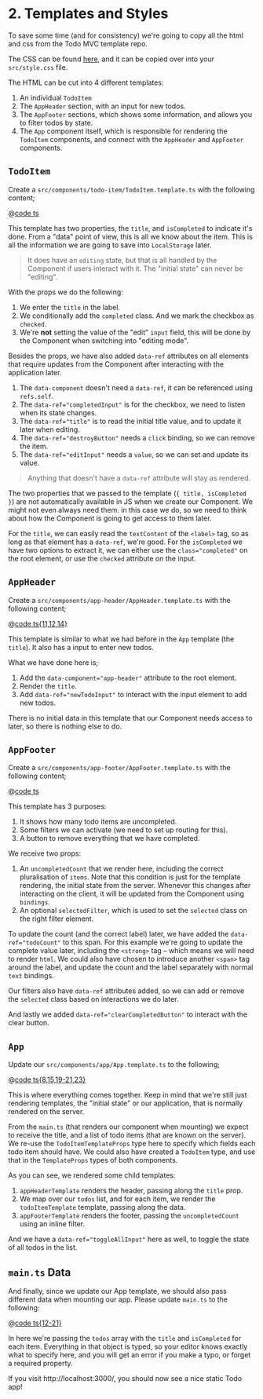 # 2. Templates and Styles

To save some time (and for consistency) we're going to copy all the html and css from the Todo MVC template repo.

The CSS can be found [here](https://github.com/mubanjs/todo-mvc/blob/main/projects/todo-app-client-vite/src/style.css),
and it can be copied over into your `src/style.css` file.

The HTML can be cut into 4 different templates:
1. An individual `TodoItem`
2. The `AppHeader` section, with an input for new todos.
3. The `AppFooter` sections, which shows some information, and allows you to filter todos by state.
4. The `App` component itself, which is responsible for rendering the `TodoItem` components, and connect with the
   `AppHeader` and `AppFooter` components.

## `TodoItem`

Create a `src/components/todo-item/TodoItem.template.ts` with the following content;

<CodeGroup>
<CodeGroupItem title="src/components/todo-item/TodoItem.template.ts">

@[code ts](./steps/todoitem-template-1.ts)

</CodeGroupItem>
</CodeGroup>

This template has two properties, the `title`, and `isCompleted`  to indicate it's done. From a "data" point of view,
this is all we know about the item. This is all the information we are going to save into `LocalStorage` later.

> It does have an `editing` state, but that is all handled by the Component if users interact with it. The "initial
state" can never be "editing".

With the props we do the following:

1. We enter the `title` in the label.
2. We conditionally add the `completed` class. And we mark the checkbox as `checked`.
3. We're **not** setting the value of the "edit" `input` field, this will be done by the Component when switching
   into "editing mode".

Besides the props, we have also added `data-ref` attributes on all elements that require updates from the Component
after interacting with the application later.

1. The `data-component` doesn't need a `data-ref`, it can be referenced using `refs.self`.
2. The `data-ref="completedInput"` is for the checkbox, we need to listen when its state changes.
3. The `data-ref="title"` is to read the initial title value, and to update it later when editing.
4. The `data-ref="destroyButton"` needs a `click` binding, so we can remove the item.
5. The `data-ref="editInput"` needs a `value`, so we can set and update its value.

> Anything that doesn't have a `data-ref` attribute will stay as rendered.

The two properties that we passed to the template (`{ title, isCompleted }`) are not automatically available in JS
when we create our Component. We might not even always need them. in this case we do, so we need to think about how
the Component is going to get access to them later.

For the `title`, we can easily read the `textContent` of the `<label>` tag, so as long as that element has a
`data-ref`, we're good.
For the `isCompleted` we have two options to extract it, we can either use the `class="completed"` on the root
element, or use the `checked` attribute on the input.

## `AppHeader`

Create a `src/components/app-header/AppHeader.template.ts` with the following content;

<CodeGroup>
<CodeGroupItem title="src/components/app-header/AppHeader.template.ts">

@[code ts{11,12,14}](./steps/appheader-template-1.ts)

</CodeGroupItem>
</CodeGroup>

This template is similar to what we had before in the `App` template (the `title`). It also has a input to enter new
todos.

What we have done here is;

1. Add the `data-component="app-header"` attribute to the root element.
2. Render the `title`.
3. Add `data-ref="newTodoInput"` to interact with the input element to add new todos.

There is no initial data in this template that our Component needs access to later, so there is nothing else to do.

## `AppFooter`

Create a `src/components/app-footer/AppFooter.template.ts` with the following content;

<CodeGroup>
<CodeGroupItem title="src/components/app-footer/AppFooter.template.ts">

@[code ts](./steps/appfooter-template-1.ts)
</CodeGroupItem>
</CodeGroup>

This template has 3 purposes:

1. It shows how many todo items are uncompleted.
2. Some filters we can activate (we need to set up routing for this).
3. A button to remove everything that we have completed.

We receive two props:
1. An `uncompletedCount` that we render here, including the correct pluralisation of `items`. Note that this condition
   is just for the template rendering, the initial state from the server. Whenever this changes after interacting
   on the client, it will be updated from the Component using `bindings`.
2. An optional `selectedFilter`, which is used to set the `selected` class on the right filter element.

To update the count (and the correct label) later, we have added the `data-ref="todoCount"` to this span. For this
example we're going to update the complete value later, including the `<strong>` tag – which means we will need to
render `html`. We could also have chosen to introduce another `<span>` tag around the label, and update the count
and the label separately with normal `text` bindings.

Our filters also have `data-ref` attributes added, so we can add or remove the `selected` class based on
interactions we do later.

And lastly we added `data-ref="clearCompletedButton"` to interact with the clear button.

## `App`

Update our `src/components/app/App.template.ts` to the following;

<CodeGroup>
<CodeGroupItem title="src/components/app/App.template.ts">

@[code ts{8,15,19-21,23}](./steps/app-template-2.ts)
</CodeGroupItem>
</CodeGroup>

This is where everything comes together. Keep in mind that we're still just rendering templates, the "initial state"
or our application, that is normally rendered on the server.

From the `main.ts` (that renders our component when mounting) we expect to receive the title, and a list of todo
items (that are known on the server). We re-use the `TodoItemTemplateProps` type here to specify which fields each
todo item should have. We could also have created a `TodoItem` type, and use that in the `TemplateProps` types of
both components.

As you can see, we rendered some child templates:
1. `appHeaderTemplate` renders the header, passing along the `title` prop.
2. We map over our `todos` list, and for each item, we render the `todoItemTemplate` template, passing along the data.
3. `appFooterTemplate` renders the footer, passing the `uncompletedCount` using an inline filter.

And we have a `data-ref="toggleAllInput"` here as well, to toggle the state of all todos in the list.

## `main.ts` Data

And finally, since we update our App template, we should also pass different data when mounting our app. Please
update `main.ts` to the following:

<CodeGroup>
<CodeGroupItem title="src/main.ts">

@[code ts{12-21}](./steps/main-2.ts)
</CodeGroupItem>
</CodeGroup>

In here we're passing the `todos` array with the `title` and `isCompleted` for each item. Everything in that object
is typed, so your editor knows exactly what to specify here, and you will get an error if you make a typo, or forget
a required property.

If you visit http://localhost:3000/, you should now see a nice static Todo app!
